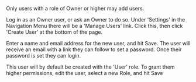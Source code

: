 Only users with a role of Owner or higher may add users.

Log in as an Owner user, or ask an Owner to do so. Under 'Settings' in the Navigation Menu there will be a 'Manage Users' link. Click this, then click 'Create User' at the bottom of the page.

Enter a name and email address for the new user, and hit Save. The user will receive an email with a link they can follow to set a password. Once their password is set they can login.

This user will by default be created with the 'User' role. To grant them higher permissions, edit the user, select a new Role, and hit Save